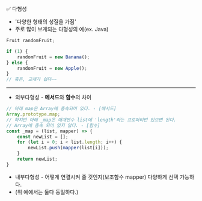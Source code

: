 ✅ 다형성
* '다양한 형태의 성질을 가짐'
* 주로 많이 보게되는 다형성의 예(ex. Java)
```javascript
Fruit randomFruit;

if (1) {
    randomFruit = new Banana();
} else {
    randomFruit = new Apple();
}
// 혹은, 교체가 쉽다~~
```
<hr />

* 외부다형성 - <b>메서드</b>와 <b>함수</b>의 차이
```javascript
// 아래 map은 Array에 종속되어 있다. - [메서드]
Array.prototype.map;
// 하지만 아래 _map은 매개변수 list에 'length'라는 프로퍼티만 있으면 된다. 
// Array에 종속 되어 있지 않다. - [함수]
const _map = (list, mapper) => {
    const newList = [];
    for (let i = 0; i < list.length; i++) {
        newList.push(mapper(list[i]));
    }
    return newList;
}
```
* 내부다형성 - 어떻게 연결시켜 줄 것인지(보조함수 mapper) 다양하게 선택 가능하다.
* (위 예에서는 둘다 동일하다.)